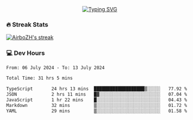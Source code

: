 
<div align="center"><a href="https://git.io/typing-svg"><img src="https://readme-typing-svg.demolab.com?font=Fira+Code&size=30&pause=1000&color=33F7F5&center=true&vCenter=true&width=435&lines=Hi+there+%F0%9F%91%8B+I+am+AirboZH+;Welcome+to+my+Github" alt="Typing SVG" /></a></div>  

<h3>🔥 Streak Stats</h3>

<!-- GitHub Readme Streak Stats - https://github.com/DenverCoder1/github-readme-streak-stats -->
<p>
  <a href="https://github.com/DenverCoder1/github-readme-streak-stats">
    <img title="🔥 Get streak stats for your profile at git.io/streak-stats" alt="AirboZH's streak" src="https://streak-stats.demolab.com/?user=AirboZH&theme=monokai-metallian&hide_border=true"/>
  </a>
</p>

<h3>💻 Dev Hours</h3>
<!--START_SECTION:waka-->

```txt
From: 06 July 2024 - To: 13 July 2024

Total Time: 31 hrs 5 mins

TypeScript       24 hrs 13 mins  ███████████████████▒░░░░░   77.92 %
JSON             2 hrs 11 mins   █▓░░░░░░░░░░░░░░░░░░░░░░░   07.04 %
JavaScript       1 hr 22 mins    █░░░░░░░░░░░░░░░░░░░░░░░░   04.43 %
Markdown         32 mins         ▒░░░░░░░░░░░░░░░░░░░░░░░░   01.72 %
YAML             29 mins         ▒░░░░░░░░░░░░░░░░░░░░░░░░   01.58 %
```

<!--END_SECTION:waka-->
